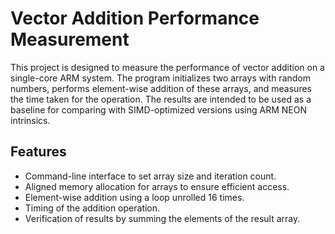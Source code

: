 # Vector Addition Performance Measurement

This project is designed to measure the performance of vector addition on a single-core ARM system. The program initializes two arrays with random numbers, performs element-wise addition of these arrays, and measures the time taken for the operation. The results are intended to be used as a baseline for comparing with SIMD-optimized versions using ARM NEON intrinsics.

## Features

- Command-line interface to set array size and iteration count.
- Aligned memory allocation for arrays to ensure efficient access.
- Element-wise addition using a loop unrolled 16 times.
- Timing of the addition operation.
- Verification of results by summing the elements of the result array.
